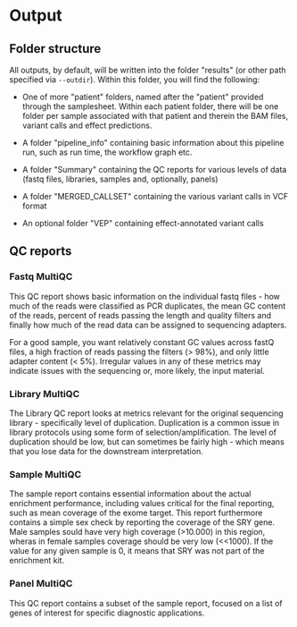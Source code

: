 # Output

## Folder structure

All outputs, by default, will be written into the folder "results" (or other path specified via `--outdir`). Within this folder, you will find the following:

* One of more "patient" folders, named after the "patient" provided through the samplesheet. Within each patient folder, there will be one folder per sample 
associated with that patient and therein the BAM files, variant calls and effect predictions.

* A folder "pipeline_info" containing basic information about this pipeline run, such as run time, the workflow graph etc. 

* A folder "Summary" containing the QC reports for various levels of data (fastq files, libraries, samples and, optionally, panels)

* A folder "MERGED_CALLSET" containing the various variant calls in VCF format

* An optional folder "VEP" containing effect-annotated variant calls

## QC reports

### Fastq MultiQC

This QC report shows basic information on the individual fastq files - how much of the reads were classified as PCR duplicates, the mean GC content of the reads, percent of reads passing the length and
quality filters and finally how much of the read data can be assigned to sequencing adapters. 

For a good sample, you want relatively constant GC values across fastQ files, a high fraction of reads passing the filters (> 98%), and only little adapter content (< 5%). Irregular values
in any of these metrics may indicate issues with the sequencing or, more likely, the input material.

### Library MultiQC

The Library QC report looks at metrics relevant for the original sequencing library - specifically level of duplication. Duplication is a common issue in library protocols using some form of
selection/amplification. The level of duplication should be low, but can sometimes be fairly high - which means that you lose data for the downstream interpretation. 

### Sample MultiQC

The sample report contains essential information about the actual enrichment performance, including values critical for the final reporting, such as mean coverage of the exome target. 
This report furthermore contains a simple sex check by reporting the coverage of the SRY gene. Male samples sould have very high coverage (>10.000) in this region, 
wheras in female samples coverage should be very low (<<1000). If the value for any given sample is 0, it means that SRY was not part of the enrichment kit. 

### Panel MultiQC

This QC report contains a subset of the sample report, focused on a list of genes of interest for specific diagnostic applications. 



